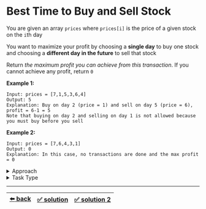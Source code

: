 # Best Time to Buy and Sell Stock

You are given an array `prices` where `prices[i]` is the price of a given stock on the `i`th day

You want to maximize your profit by choosing a __single day__ to buy one stock and choosing a __different day in the future__ to sell that stock

Return _the maximum profit you can achieve from this transaction_. If you cannot achieve any profit, return `0`

__Example 1:__

```
Input: prices = [7,1,5,3,6,4]
Output: 5
Explanation: Buy on day 2 (price = 1) and sell on day 5 (price = 6), profit = 6-1 = 5
Note that buying on day 2 and selling on day 1 is not allowed because you must buy before you sell
```

__Example 2:__

```
Input: prices = [7,6,4,3,1]
Output: 0
Explanation: In this case, no transactions are done and the max profit = 0
```

<details>

<summary>Approach</summary>

- `Sliding Window`
  - `Right is ahead of left but window size is dynamic`

</details>

<details>

<summary>Task Type</summary>

It is a "Two Pointers One Array" Task Type. In order to solve the Task you should apply the Approach "Sliding Window". Right is ahead of left but window size is dynamic

This is a task for two pointers, particularly when they both move left to right (like in [this](../longest-letter-subsequence/task.md) task) and _not_ from end or start (like in [this](../most-water/task.md) task). Sometimes two pointers move such that one pointer (left pointer) is always behind the other pointer (right pointer). Such a technique when we have left pointer behind right pointer and per iteration we either increment left pointer or right pointer or per iteration we increment both left and right pointers is called "_Sliding Window_"

You should also note that with Sliding Window technique you don't have to always increment left pointer by one or right pointer by one: the pointers can be set to any index they want so long as left is behind right. Indeed left pointer may even go to the same position as right pointer while right pointer increments by one to be ahead of left pointer. As you can see this Sliding Window we have been talking about may shrink and expand at will

__Note:__ [this task](../longest-letter-subsequence/task.md) likewise uses the Sliding Window Approach

__Note:__ you can read more about the "Sliding Window" approach in [this article](../literature/sliding-window.md)

</details>

---

| [:arrow_left: back](../task-type.md) | [:white_check_mark: solution](./solution.js) | [:white_check_mark: solution 2](./solution-2.js) |
| :---: | :---: | :---: |

